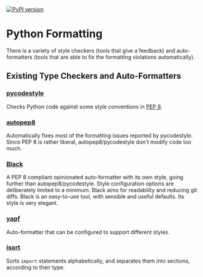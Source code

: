 [![PyPI version](https://badge.fury.io/py/dsp-tools.svg)](https://badge.fury.io/py/dsp-tools)

# Python Formatting

There is a variety of style checkers (tools that give a feedback) 
and auto-formatters (tools that are able to fix the formatting violations automatically).

## Existing Type Checkers and Auto-Formatters

### [pycodestyle](https://pypi.org/project/pycodestyle/)

Checks Python code against some style conventions in [PEP 8](http://www.python.org/dev/peps/pep-0008/).

### [autopep8](https://pypi.org/project/autopep8/)

Automatically fixes most of the formatting issues reported by pycodestyle.
Since PEP 8 is rather liberal, autopep8/pycodestyle don't modify code too much.

### [Black](https://pypi.org/project/black/)

A PEP 8 compliant opinionated auto-formatter with its own style, going further than autopep8/pycodestyle.
Style configuration options are deliberately limited to a minimum.
Black aims for readability and reducing git diffs.
Black is an easy-to-use tool, with sensible and useful defaults.
Its style is very elegant.

### [yapf](https://pypi.org/project/yapf/)

Auto-formatter that can be configured to support different styles.

### [isort](https://pypi.org/project/isort/)

Sorts `import` statements alphabetically, and separates them into sections, according to their type.
